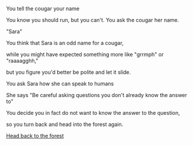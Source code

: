 You tell the cougar your name

You know you should run, but you can't.  You ask the cougar her name.  

"Sara"

You think that Sara is an odd name for a cougar, 

while you might have expected something more like "grrmph" or "raaaagghh,"

but you figure you'd better be polite and let it slide.

You ask Sara how she can speak to humans

She says "Be careful asking questions you don't already know the answer to"

You decide you in fact do not want to know the answer to the question,

so you turn back and head into the forest again.

[Head back to the forest](../forest.md)